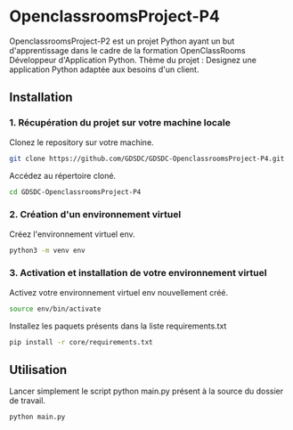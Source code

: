 # OpenclassroomsProject-P4

OpenclassroomsProject-P2 est un projet Python ayant un but d'apprentissage dans le cadre de la formation OpenClassRooms Développeur d'Application Python.
Thème du projet : Designez une application Python adaptée aux besoins d'un client.

## Installation

### 1. Récupération du projet sur votre machine locale

Clonez le repository sur votre machine.

```bash
git clone https://github.com/GDSDC/GDSDC-OpenclassroomsProject-P4.git
```

Accédez au répertoire cloné.
```bash
cd GDSDC-OpenclassroomsProject-P4
```

### 2. Création d'un environnement virtuel 
Créez l'environnement virtuel env.
```bash
python3 -m venv env
```

### 3. Activation et installation de votre environnement virtuel 

Activez votre environnement virtuel env nouvellement créé.
```bash
source env/bin/activate
```

Installez les paquets présents dans la liste requirements.txt
```bash
pip install -r core/requirements.txt
```

## Utilisation

Lancer simplement le script python main.py présent à la source du dossier de travail.
```python
python main.py
```

